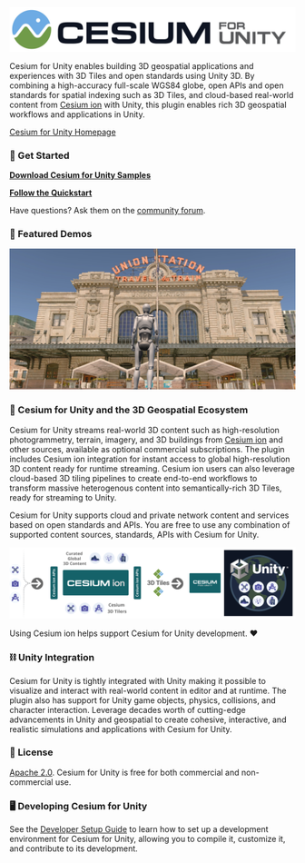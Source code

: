 [![Cesium for Unity Logo](Documentation/images/Cesium_for_Unity-Logo-WhiteBGH.jpg)](https://cesium.com/)

Cesium for Unity enables building 3D geospatial applications and experiences with 3D Tiles and open standards using Unity 3D. By combining a high-accuracy full-scale WGS84 globe, open APIs and open standards for spatial indexing such as 3D Tiles, and cloud-based real-world content from [Cesium ion](https://cesium.com/cesium-ion) with Unity, this plugin enables rich 3D geospatial workflows and applications in Unity.

[Cesium for Unity Homepage](https://cesium.com/platform/cesium-for-unity?utm_source=github&utm_medium=github&utm_campaign=unity)

### 🚀 Get Started

**[Download Cesium for Unity Samples](https://github.com/CesiumGS/cesium-unity-samples/releases/latest)**

**[Follow the Quickstart](https://cesium.com/learn/unity/unity-quickstart/)**

Have questions? Ask them on the [community forum](https://community.cesium.com/c/cesium-for-unity).

### 👏 Featured Demos

[![](Documentation/images/cesium-for-unity-screenshot.jpg)](https://github.com/CesiumGS/cesium-unity-samples)

### 🏡 Cesium for Unity and the 3D Geospatial Ecosystem

Cesium for Unity streams real-world 3D content such as high-resolution photogrammetry, terrain, imagery, and 3D buildings from [Cesium ion](https://cesium.com/cesium-ion) and other sources, available as optional commercial subscriptions. The plugin includes Cesium ion integration for instant access to global high-resolution 3D content ready for runtime streaming. Cesium ion users can also leverage cloud-based 3D tiling pipelines to create end-to-end workflows to transform massive heterogenous content into semantically-rich 3D Tiles, ready for streaming to Unity.

Cesium for Unity supports cloud and private network content and services based on open standards and APIs. You are free to use any combination of supported content sources, standards, APIs with Cesium for Unity.

![Cesium for Unity Architecture](Documentation/images/integration-workflow_Unity.png)

Using Cesium ion helps support Cesium for Unity development. ❤️

### ⛓️ Unity Integration

Cesium for Unity is tightly integrated with Unity making it possible to visualize and interact with real-world content in editor and at runtime. The plugin also has support for Unity game objects, physics, collisions, and character interaction. Leverage decades worth of cutting-edge advancements in Unity and geospatial to create cohesive, interactive, and realistic simulations and applications with Cesium for Unity.

### 📗 License

[Apache 2.0](http://www.apache.org/licenses/LICENSE-2.0.html). Cesium for Unity is free for both commercial and non-commercial use.

### 🖥️ Developing Cesium for Unity

See the [Developer Setup Guide](Documentation/developer-setup.md) to learn how to set up a development environment for Cesium for Unity, allowing you to compile it, customize it, and contribute to its development.
